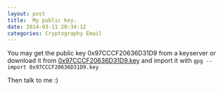```yaml
---
layout: post
title:  My public key.
date: 2014-03-11 20:34:12
categories: Cryptography Email
---
```

You may get the public key 0x97CCCF20636D31D9 from a keyserver or download it from [0x97CCCF20636D31D9.key] and import it with `gpg --import 0x97CCCF20636D31D9.key`

Then talk to me :)

[0x97CCCF20636D31D9.key]: /assets/0x97CCCF20636D31D9.key
